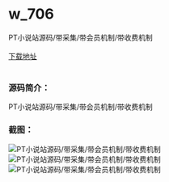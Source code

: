 # w_706
PT小说站源码/带采集/带会员机制/带收费机制
<br/></br>
[下载地址](https://www.uuid2.com/706.html "下载地址")
<br/></br>
<h3>源码简介：</h3>
<p>PT小说站源码/带采集/带会员机制/带收费机制<p>
<p>   <p>
<h3>截图：</h3>
<img src="https://www.uuid2.com/wp-content/uploads/img/202105/ab5eb1e386.jpg" alt="PT小说站源码/带采集/带会员机制/带收费机制"><img src="https://www.uuid2.com/wp-content/uploads/img/202105/ab5eb1e199.jpg" alt="PT小说站源码/带采集/带会员机制/带收费机制"><img src="https://www.uuid2.com/wp-content/uploads/img/202105/d0c37af986.jpg" alt="PT小说站源码/带采集/带会员机制/带收费机制">

